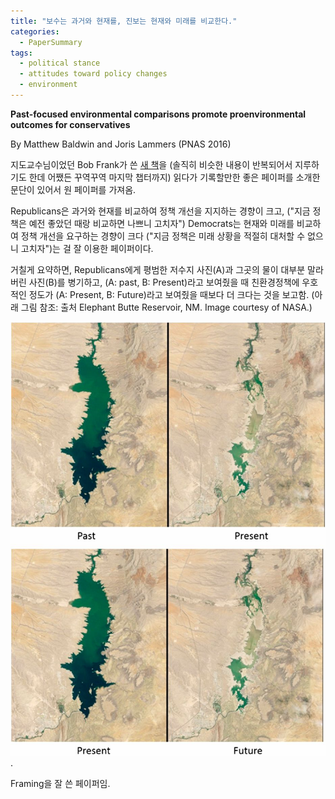 ```yaml
---
title: "보수는 과거와 현재를, 진보는 현재와 미래를 비교한다."
categories:
  - PaperSummary
tags:
  - political stance
  - attitudes toward policy changes
  - environment
---
```


**Past-focused environmental comparisons promote proenvironmental outcomes for conservatives**

By Matthew Baldwin and Joris Lammers (PNAS 2016)

<!--
Political polarization on important issues can have dire consequences for society, and divisions regarding the issue of climate change could be particularly catastrophic. Building on research in social cognition and psychology, we show that temporal comparison processes largely explain the political gap in respondents’ attitudes towards and behaviors regarding climate change. We found that conservatives’ proenvironmental attitudes and behaviors improved consistently and drastically when we presented messages that compared the environment today with that of the past. This research shows how ideological differences can arise from basic psychological processes, demonstrates how such differences can be overcome by framing a message consistent with these basic processes, and provides a way to market the science behind climate change more effectively.
-->

지도교수님이었던 Bob Frank가 쓴 [새 책](https://www.amazon.com/Under-Influence-Putting-Peer-Pressure/dp/0691193088)을 (솔직히 비슷한 내용이 반복되어서 지루하기도 한데 어쨌든 꾸역꾸역 마지막 챕터까지) 읽다가 기록할만한 좋은 페이퍼를 소개한 문단이 있어서 원 페이퍼를 가져옴.

Republicans은 과거와 현재를 비교하여 정책 개선을 지지하는 경향이 크고, ("지금 정책은 예전 좋았던 때랑 비교하면 나쁘니 고치자") Democrats는 현재와 미래를 비교하여 정책 개선을 요구하는 경향이 크다 ("지금 정책은 미래 상황을 적절히 대처할 수 없으니 고치자")는 걸 잘 이용한 페이퍼이다.

거칠게 요약하면, Republicans에게 평범한 저수지 사진(A)과 그곳의 물이 대부분 말라버린 사진(B)를 병기하고, (A: past, B: Present)라고 보여줬을 때 친환경정책에 우호적인 정도가 (A: Present, B: Future)라고 보여줬을 때보다 더 크다는 것을 보고함. (아래 그림 참조: 출처 Elephant Butte Reservoir, NM. Image courtesy of NASA.)

![Elephant Butte Reservior](/assets/images/reservior.jpg).

Framing을 잘 쓴 페이퍼임.
